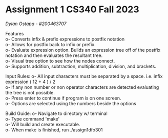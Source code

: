 # Assignment 1 CS340 Fall 2023
<i>Dylan Ostapa - #200463707</i>

Features <br />
    o- Converts infix & prefix expressions to postfix notation <br />
    o- Allows for postfix back to infix or prefix.<br />
    o- Evaluate expression option. Builds an expression tree off of the postfix notation and then evaluates the resultant tree.<br />
    o- Visual tree option to see how the nodes connect.<br />
    o- Supports addition, subtraction, multiplication, division, and brackets.<br />

Input Rules:
    o- All input characters must be separated by a space. i.e. infix expression ( 12 + 4 ) / 2 <br />
    o- If any non number or non operator characters are detected evaluating the tree is not possible.<br />
    o- Press enter to continue if program is on one screen.<br />
    o- Options are selected using the numbers beside the options<br />

Build Guide:
    o- Navigate to directory w/ terminal<br />
    o- Type command 'make' <br />
    o- Will build and create executable.<br />
    o- When make is finished, run ./assign1dfo301<br />




